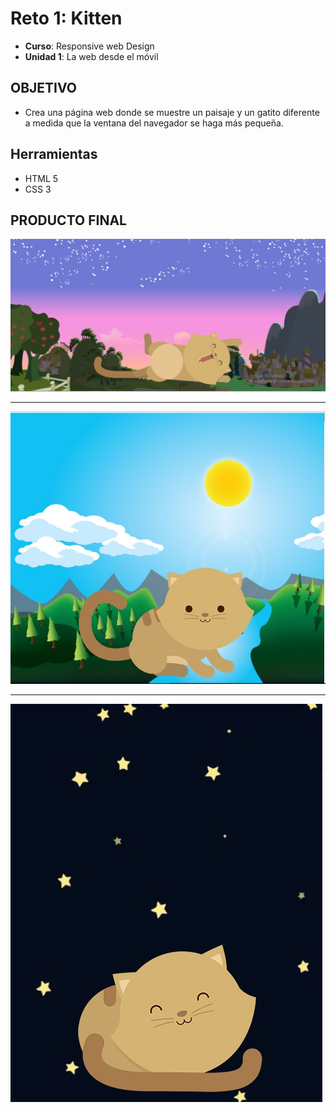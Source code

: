 # Reto 1: Kitten
*  **Curso**: Responsive web Design
*  **Unidad 1**: La web desde el móvil
## OBJETIVO
* Crea una página web donde se muestre un paisaje y un gatito diferente a medida que la ventana del navegador se haga más pequeña.
## Herramientas
* HTML 5
* CSS 3
## PRODUCTO FINAL
![recursos](assets/images/img1.jpg)
***
![recursos](assets/images/img2.jpg)
***
![recursos](assets/images/img3.jpg)